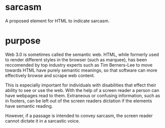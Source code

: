 # sarcasm
A proposed element for HTML to indicate sarcasm.

# purpose

Web 3.0 is sometimes called the semantic web. HTML, while formerly used to render different styles in the browser (such as marquee), has been reccomended by top industry experts such as Tim Berners-Lee to move towards HTML have purely semantic meanings, so that software can more effectively browse and scrape web content.

This is especially important for individuals with disabilities that effect their ability to see or use the web. With the help of a screen reader a person can have webpages read to them. Extraneous or confusing information, such as in footers, can be left out of the screen readers dictation if the elements have semantic reading.

However, if a passage is intended to convey sarcasm, the screen reader cannot dictate it in a sarcastic voice.
